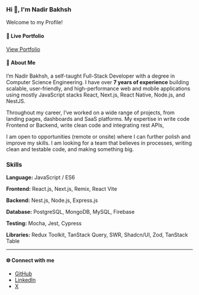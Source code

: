<h3>Hi 👋, I'm Nadir Bakhsh</h3>

Welcome to my Profile!

#### 🚀 Live Portfolio
[View Portfolio](https://nadir-bakhsh.vercel.app/)

#### 🌟 About Me
I’m Nadir Bakhsh, a self-taught Full-Stack Developer with a degree in Computer Science Engineering.
I have over **7 years of experience** building scalable, user-friendly, and high-performance web and mobile applications using mostly JavaScript stacks React, Next.js, React Native, Node.js, and NestJS.

Throughout my career, I’ve worked on a wide range of projects, from landing pages, dashboards and SaaS platforms. My expertise in write code Frontend or Backend, write clean code and integrating rest APIs,

I am open to opportunities (remote or onsite) where I can further polish and improve my skills. I am looking for a team that believes in processes, writing clean and testable code, and making something big. 


### Skills
**Language:** JavaScript / ES6

**Frontend:** React.js, Next.js, Remix, React Vite

**Backend:** Nest.js, Node.js, Express.js

**Database:** PostgreSQL, MongoDB, MySQL, Firebase

**Testing:** Mocha, Jest, Cypress

**Libraries:** Redux Toolkit, TanStack Query, SWR, Shadcn/UI, Zod, TanStack Table


---

#### 🌐 Connect with me
- [GitHub](https://github.com/NadirBakhsh)
- [LinkedIn](https://www.linkedin.com/in/nadir-bakhsh-39807413a/)
- [X](https://x.com/NadirBatti)

